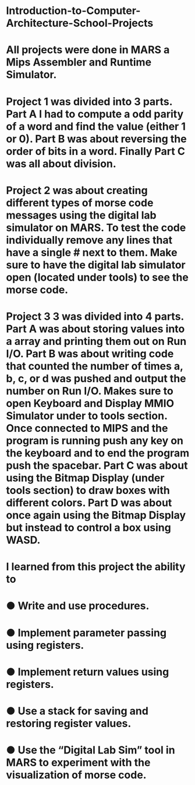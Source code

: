 # Introduction-to-Computer-Architecture-School-Projects
# All projects were done in MARS a Mips Assembler and Runtime Simulator.
# Project 1 was divided into 3 parts. Part A I had to compute a odd parity of a word and find the value (either 1 or 0). Part B was about reversing the order of bits in a word. Finally Part C was all about division.
# Project 2 was about creating different types of morse code messages using the digital lab simulator on MARS. To test the code individually remove any lines that have a single # next to them. Make sure to have the digital lab simulator open (located under tools) to see the morse code.
# Project 3 3 was divided into 4 parts. Part A was about storing values into a array and printing them out on Run I/O. Part B was about writing code that counted the number of times a, b, c, or d was pushed and output the number on Run I/O. Makes sure to open Keyboard and Display MMIO Simulator under to tools section. Once connected to MIPS and the program is running push any key on the keyboard and to end the program push the spacebar. Part C was about using the Bitmap Display (under tools section) to draw boxes with different colors. Part D was about once again using the Bitmap Display but instead to control a box using WASD.

# I learned from this project the ability to 
# ● Write and use procedures.
# ● Implement parameter passing using registers.
# ● Implement return values using registers.
# ● Use a stack for saving and restoring register values.
# ● Use the “Digital Lab Sim” tool in MARS to experiment with the visualization of morse code.
